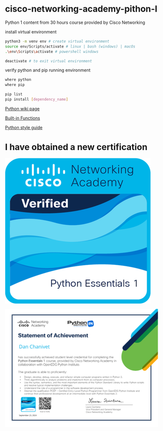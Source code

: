 # cisco-networking-academy-pithon-I

Python 1 content from 30 hours course provided by Cisco Networking

install virtual environment

```bash
python3 -m venv env # create virtual environment
source env/Scripts/activate # linux | bash (windows) | macOs
.\env\Scripts\activate # powershell windows
```

```bash
deactivate # to exit virtual environment
```

verify python and pip running environment

```bash
where python
where pip
```

```bash
pip list
pip install [dependency_name]
```

[Python wiki page](https://wiki.python.org/moin/PythonImplementations)

[Built-in Functions](https://docs.python.org/3/library/functions.html)

[Python style guide](https://peps.python.org/pep-0008/)

# I have obtained a new certification

![Badge](https://github.com/flan02/cisco-networking-academy-pithon-I/blob/main/public/python-essentials-1.1.png)

![Certificate](https://github.com/flan02/cisco-networking-academy-pithon-I/blob/main/public/python-essential-1.png)
